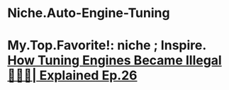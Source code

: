 # Niche.Auto-Engine-Tuning
# My.Top.Favorite!: niche ; Inspire. [How Tuning Engines Became Illegal👮🏻‍♂️| Explained Ep.26](https://youtu.be/yOwDYyOfP44)

